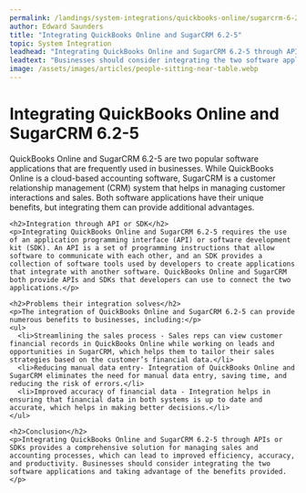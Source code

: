 ```yaml
---
permalink: /landings/system-integrations/quickbooks-online/sugarcrm-6-2-5
author: Edward Saunders
title: "Integrating QuickBooks Online and SugarCRM 6.2-5"
topic: System Integration
leadhead: "Integrating QuickBooks Online and SugarCRM 6.2-5 through APIs or SDKs provides a comprehensive solution for managing sales and accounting processes, which can lead to improved efficiency, accuracy, and productivity"
leadtext: "Businesses should consider integrating the two software applications and taking advantage of the benefits provided."
image: /assets/images/articles/people-sitting-near-table.webp
---
```

<div class="arttext">    <h1>Integrating QuickBooks Online and SugarCRM 6.2-5</h1>
    <p>QuickBooks Online and SugarCRM 6.2-5 are two popular software applications that are frequently used in businesses. While QuickBooks Online is a cloud-based accounting software, SugarCRM is a customer relationship management (CRM) system that helps in managing customer interactions and sales. Both software applications have their unique benefits, but integrating them can provide additional advantages.</p>
    
    <h2>Integration through API or SDK</h2>
    <p>Integrating QuickBooks Online and SugarCRM 6.2-5 requires the use of an application programming interface (API) or software development kit (SDK). An API is a set of programming instructions that allow software to communicate with each other, and an SDK provides a collection of software tools used by developers to create applications that integrate with another software. QuickBooks Online and SugarCRM both provide APIs and SDKs that developers can use to connect the two applications.</p>

    <h2>Problems their integration solves</h2>
    <p>The integration of QuickBooks Online and SugarCRM 6.2-5 can provide numerous benefits to businesses, including:</p>
    <ul>
      <li>Streamlining the sales process - Sales reps can view customer financial records in QuickBooks Online while working on leads and opportunities in SugarCRM, which helps them to tailor their sales strategies based on the customer’s financial data.</li>
      <li>Reducing manual data entry- Integration of QuickBooks Online and SugarCRM eliminates the need for manual data entry, saving time, and reducing the risk of errors.</li>
      <li>Improved accuracy of financial data - Integration helps in ensuring that financial data in both systems is up to date and accurate, which helps in making better decisions.</li>
    </ul>

    <h2>Conclusion</h2>
    <p>Integrating QuickBooks Online and SugarCRM 6.2-5 through APIs or SDKs provides a comprehensive solution for managing sales and accounting processes, which can lead to improved efficiency, accuracy, and productivity. Businesses should consider integrating the two software applications and taking advantage of the benefits provided.</p>
</div>